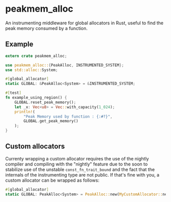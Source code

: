 # peakmem_alloc

An instrumenting middleware for global allocators in Rust, useful to find the peak memory consumed by a function.

## Example

```rust
extern crate peakmem_alloc;

use peakmem_alloc::{PeakAlloc, INSTRUMENTED_SYSTEM};
use std::alloc::System;

#[global_allocator]
static GLOBAL: &PeakAlloc<System> = &INSTRUMENTED_SYSTEM;

#[test]
fn example_using_region() {
    GLOBAL.reset_peak_memory();
    let _x: Vec<u8> = Vec::with_capacity(1_024);
    println!(
        "Peak Memory used by function : {:#?}",
        GLOBAL.get_peak_memory()
    );
}

``` 

## Custom allocators

Currenty wrapping a custom allocator requires the use of the nightly compiler
and compiling with the "nightly" feature due to the soon to stabilize use of
the unstable `const_fn_trait_bound` and the fact that the internals of the
instrumenting type are not public. If that's fine with you, a custom allocator
can be wrapped as follows:

```rust
#[global_allocator]
static GLOBAL: PeakAlloc<System> = PeakAlloc::new(MyCustomAllocator::new());
```
